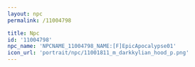 ```yaml
---
layout: npc
permalink: /11004798

title: Npc
id: '11004798'
npc_name: 'NPCNAME_11004798_NAME:[F]EpicApocalypse01'
icon_url: 'portrait/npc/11001811_m_darkkylian_hood_p.png'
---
```

